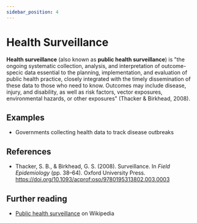 ```yaml
---
sidebar_position: 4
---
```


# Health Surveillance
**Health surveillance** (also known as **public health surveillance**) is "the ongoing systematic collection, analysis, and interpretation of outcome-specic data essential to the planning, implementation, and evaluation of public health practice, closely integrated with the timely dissemination of these data to those who need to know. Outcomes may include disease, injury, and disability, as well as risk factors, vector exposures, environmental hazards, or other exposures" (Thacker & Birkhead, 2008).

## Examples
- Governments collecting health data to track disease outbreaks

## References
- Thacker, S. B., & Birkhead, G. S. (2008). Surveillance. In *Field Epidemiology* (pp. 38–64). Oxford University Press. https://doi.org/10.1093/acprof:oso/9780195313802.003.0003

## Further reading
- [Public health surveillance](https://en.wikipedia.org/wiki/Public_health_surveillance) on Wikipedia